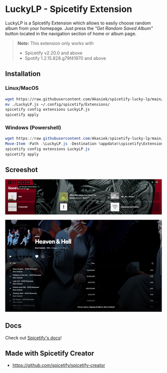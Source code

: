 # LuckyLP - Spicetify Extension

LuckyLP is a Spicetify Extension which allows to easily choose random album from your homepage. Just press the _"Get Random Saved Album"_ button located in the navigation section of home or album page.

> **Note:** This extension only works with 
> - Spicetify v2.20.0 and above
> - Spotify 1.2.15.828.g79f41970 and above

## Installation

### Linux/MacOS

```bash
wget https://raw.githubusercontent.com/Akasiek/spicetify-lucky-lp/main/LuckyLP.js
mv ./LuckyLP.js ~/.config/spicetify/Extensions/
spicetify config extensions LuckyLP.js
spicetify apply
```

### Windows (Powershell)

```powershell
wget https://raw.githubusercontent.com/Akasiek/spicetify-lucky-lp/main/LuckyLP.js
Move-Item -Path .\LuckyLP.js -Destination %appdata%\spicetify\Extensions\
spicetify config extensions LuckyLP.js
spicetify apply
```

## Screeshot

![Screenshot 1](/screenshots/Screenshot_1.png)

![Screenshot 2](/screenshots/Screenshot_2.png)

## Docs
Check out [Spicetify's docs](https://spicetify.app/docs/development/spicetify-creator/the-basics)!

## Made with Spicetify Creator
- https://github.com/spicetify/spicetify-creator
